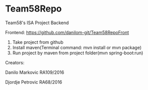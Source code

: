 # Team58Repo
Team58's ISA Project Backend

Frontend: https://github.com/danilom-git/Team58RepoFront

1. Take project from github
2. Install maven(Terminal command: mvn install or mvn package)
3. Run project by maven from project folder(mvn spring-boot:run)

Creators:

  Danilo Markovic RA109/2016
  
  Djordje Petrovic RA68/2016
